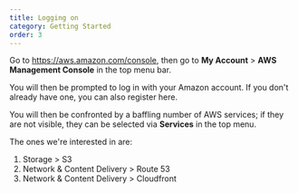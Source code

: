 ```yaml
---
title: Logging on
category: Getting Started
order: 3
---
```


Go to <https://aws.amazon.com/console>, then go to **My Account** > **AWS Management Console** in the top menu bar.

You will then be prompted to log in with your Amazon account. If you don't already have one, you can also register here.

You will then be confronted by a baffling number of AWS services; if they are not visible, they can be selected via **Services** in the top menu.

The ones we're interested in are:

1. Storage > S3
2. Network & Content Delivery > Route 53
3. Network & Content Delivery > Cloudfront
